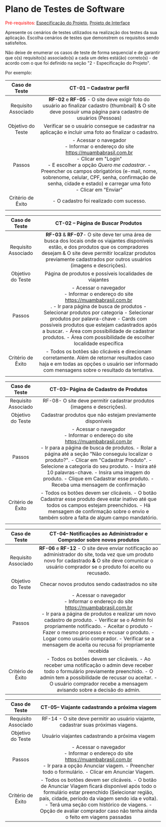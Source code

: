 # Plano de Testes de Software

<span style="color:red">Pré-requisitos: <a href="2-Especificação do Projeto.md"> Especificação do Projeto</a></span>, <a href="3-Projeto de Interface.md"> Projeto de Interface</a>

Apresente os cenários de testes utilizados na realização dos testes da sua aplicação. Escolha cenários de testes que demonstrem os requisitos sendo satisfeitos.

Não deixe de enumerar os casos de teste de forma sequencial e de garantir que o(s) requisito(s) associado(s) a cada um deles está(ão) correto(s) - de acordo com o que foi definido na seção "2 - Especificação do Projeto". 

Por exemplo:
 
| **Caso de Teste** 	| **CT-01 – Cadastrar perfil** 	|
|:---:	|:---:	|
|	Requisito Associado 	| **RF-02** e **RF-05** - O site deve exigir foto do usuário ao finalizar cadastro (thumbnail) & O site deve possuir uma página para cadastro de usuários (Pessoas) |
| Objetivo do Teste 	| Verificar se o usuário consegue se cadastrar na aplicação e incluir uma foto ao finalizar o cadastro. |
| Passos 	| - Acessar o navegador <br> - Informar o endereço do site https://muambabrasil.com.br<br> - Clicar em "Login" <br> - E escolher a opção _Quero me cadastrar_. - Preencher os campos obrigatórios (e-mail, nome, sobrenome, celular, CPF, senha, confirmação de senha, cidade e estado) e carregar uma foto <br> - Clicar em "Enviar" |
|Critério de Êxito | - O cadastro foi realizado com sucesso. |
|  	|  	|



| Caso de Teste 	| CT-02 – Página de Buscar Produtos |
|:---:	|:---:	|
|Requisito Associado | **RF-03** & **RF-07**- O site deve ter uma área de busca dos locais onde os viajantes disponíveis estão, e dos produtos que os compradores desejam & O site deve permitir localizar produtos previamente cadastrados por outros usuários (imagens e descrições).|
| Objetivo do Teste 	| Página de produtos e possíveis localidades de viajantes |
| Passos 	| - Acessar o navegador <br> - Informar o endereço do site https://muambabrasil.com.br<br>.  - Ir para página de busca de produtos  - Selecionar produtos por categoria  - Selecionar produtos por palavra-chave - Cards com possíveis produtos que estejam cadastrados após a buscar.  - Área com possibilidade de cadastrar produtos.  - Área com possibilidade de escolher localidade específica |
|Critério de Êxito | - Todos os botões são clicáveis e direcionam corretamente. Além de retornar resultados caso haja e em todas as opções o usuário ser informado com mensagens sobre o resultado da tentativa.  |
| | |

| Caso de Teste 	| CT-03– Página de Cadastro de Produtos |
|:---:	|:---:	|
|Requisito Associado | RF-08- O site deve permitir cadastrar produtos (imagens e descrições). |
| Objetivo do Teste 	| Cadastrar produtos que não estejam previamente disponíveis |
| Passos 	| - Acessar o navegador <br> - Informar o endereço do site https://muambabrasil.com.br<br>  - Ir para a página de busca de produtos. - Rolar a página até a seção "Não conseguiu localizar o produto?". - Clicar em "Cadastrar Produto". - Selecione a categoria do seu produto. - Insira até 10 palavras-chave. - Insira uma imagem do produto. - Clique em Cadastrar esse produto. - Receba uma mensagem de confirmação |
|Critério de Êxito | - Todos os botões devem ser clicáveis. - O botão Cadastrar esse produto deve estar inativo até que  todos os campos estejam preenchidos. - Há mensagem de confirmação sobre o envio e também sobre a falta de algum campo mandatório. |
| | |

| Caso de Teste 	| CT-04– Notificações ao Administrador e Comprador sobre novos produtos |
|:---:	|:---:	|
|Requisito Associado | **RF-06** e **RF-12** - O site deve enviar notificação ao administrador do site, toda vez que um produto novo for cadastrado **&** O site deve comunicar o usuário comprador se o produto foi aceito ou recusado.|
| Objetivo do Teste 	| Checar novos produtos sendo cadastrados no site |
| Passos 	| - Acessar o navegador <br> - Informar o endereço do site https://muambabrasil.com.br<br>  - Ir para a página de produtos e realizar um novo cadastro de produto. - Verificar se o Admin foi propriamente notificado. - Aceitar o produto - Fazer o mesmo processo e recusar o produto. - Logar como usuário comprador. - Verificar se a mensagem de aceita ou recusa foi propriamente recebida |
|Critério de Êxito | - Todos os botões devem ser clicáveis. - Ao receber uma notificação o admin deve receber todo o formulário previamente preenchido. - O admin tem a possibilidade de recusar ou aceitar. - O usuário comprador recebe a mensagem avisando sobre a decisão do admin. |

| Caso de Teste 	| CT-05– Viajante cadastrando a próxima viagem |
|:---:	|:---:	|
|Requisito Associado | RF-14 - O site deve permitir ao usuário viajante, cadastrar suas próximas viagens.|
| Objetivo do Teste 	| Usuário viajantes cadastrando a próxima viagem |
| Passos 	| - Acessar o navegador <br> - Informar o endereço do site https://muambabrasil.com.br<br>  - Ir para a opção Anunciar viagem. - Preencher todo o formulário. - Clicar em Anunciar Viagem. |
|Critério de Êxito | - Todos os botões devem ser clicáveis. - O botão de Anunciar Viagem ficará disponível após todo o formulário estar preenchido (Selecionar região, país, cidade, período da viagem sendo ida e volta). - Terá uma seção com histórico de viagens. - Opção de avaliar comprador caso não tenha ainda o feito em viagens passadas |
